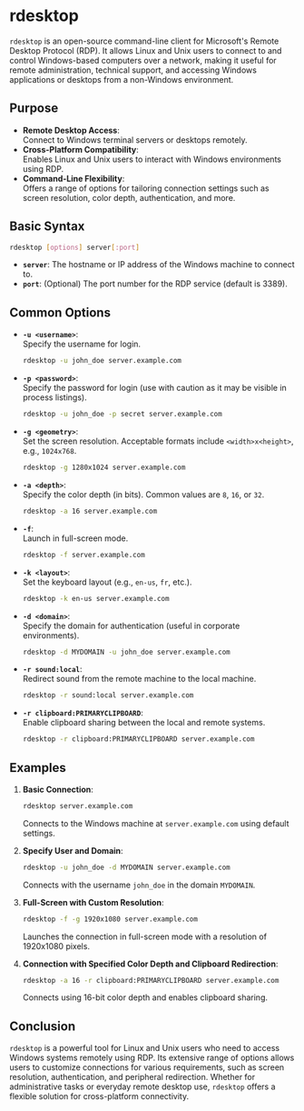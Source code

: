 # rdesktop

`rdesktop` is an open-source command-line client for Microsoft's Remote Desktop Protocol (RDP). It allows Linux and Unix users to connect to and control Windows-based computers over a network, making it useful for remote administration, technical support, and accessing Windows applications or desktops from a non-Windows environment.

## Purpose

- **Remote Desktop Access**:  
  Connect to Windows terminal servers or desktops remotely.
- **Cross-Platform Compatibility**:  
  Enables Linux and Unix users to interact with Windows environments using RDP.
- **Command-Line Flexibility**:  
  Offers a range of options for tailoring connection settings such as screen resolution, color depth, authentication, and more.

## Basic Syntax

```bash
rdesktop [options] server[:port]
```

- **`server`**: The hostname or IP address of the Windows machine to connect to.
- **`port`**: (Optional) The port number for the RDP service (default is 3389).

## Common Options

- **`-u <username>`**:  
  Specify the username for login.
  ```bash
  rdesktop -u john_doe server.example.com
  ```

- **`-p <password>`**:  
  Specify the password for login (use with caution as it may be visible in process listings).
  ```bash
  rdesktop -u john_doe -p secret server.example.com
  ```

- **`-g <geometry>`**:  
  Set the screen resolution. Acceptable formats include `<width>x<height>`, e.g., `1024x768`.
  ```bash
  rdesktop -g 1280x1024 server.example.com
  ```

- **`-a <depth>`**:  
  Specify the color depth (in bits). Common values are `8`, `16`, or `32`.
  ```bash
  rdesktop -a 16 server.example.com
  ```

- **`-f`**:  
  Launch in full-screen mode.
  ```bash
  rdesktop -f server.example.com
  ```

- **`-k <layout>`**:  
  Set the keyboard layout (e.g., `en-us`, `fr`, etc.).
  ```bash
  rdesktop -k en-us server.example.com
  ```

- **`-d <domain>`**:  
  Specify the domain for authentication (useful in corporate environments).
  ```bash
  rdesktop -d MYDOMAIN -u john_doe server.example.com
  ```

- **`-r sound:local`**:  
  Redirect sound from the remote machine to the local machine.
  ```bash
  rdesktop -r sound:local server.example.com
  ```

- **`-r clipboard:PRIMARYCLIPBOARD`**:  
  Enable clipboard sharing between the local and remote systems.
  ```bash
  rdesktop -r clipboard:PRIMARYCLIPBOARD server.example.com
  ```

## Examples

1. **Basic Connection**:
   ```bash
   rdesktop server.example.com
   ```
   Connects to the Windows machine at `server.example.com` using default settings.

2. **Specify User and Domain**:
   ```bash
   rdesktop -u john_doe -d MYDOMAIN server.example.com
   ```
   Connects with the username `john_doe` in the domain `MYDOMAIN`.

3. **Full-Screen with Custom Resolution**:
   ```bash
   rdesktop -f -g 1920x1080 server.example.com
   ```
   Launches the connection in full-screen mode with a resolution of 1920x1080 pixels.

4. **Connection with Specified Color Depth and Clipboard Redirection**:
   ```bash
   rdesktop -a 16 -r clipboard:PRIMARYCLIPBOARD server.example.com
   ```
   Connects using 16-bit color depth and enables clipboard sharing.

## Conclusion

`rdesktop` is a powerful tool for Linux and Unix users who need to access Windows systems remotely using RDP. Its extensive range of options allows users to customize connections for various requirements, such as screen resolution, authentication, and peripheral redirection. Whether for administrative tasks or everyday remote desktop use, `rdesktop` offers a flexible solution for cross-platform connectivity.
